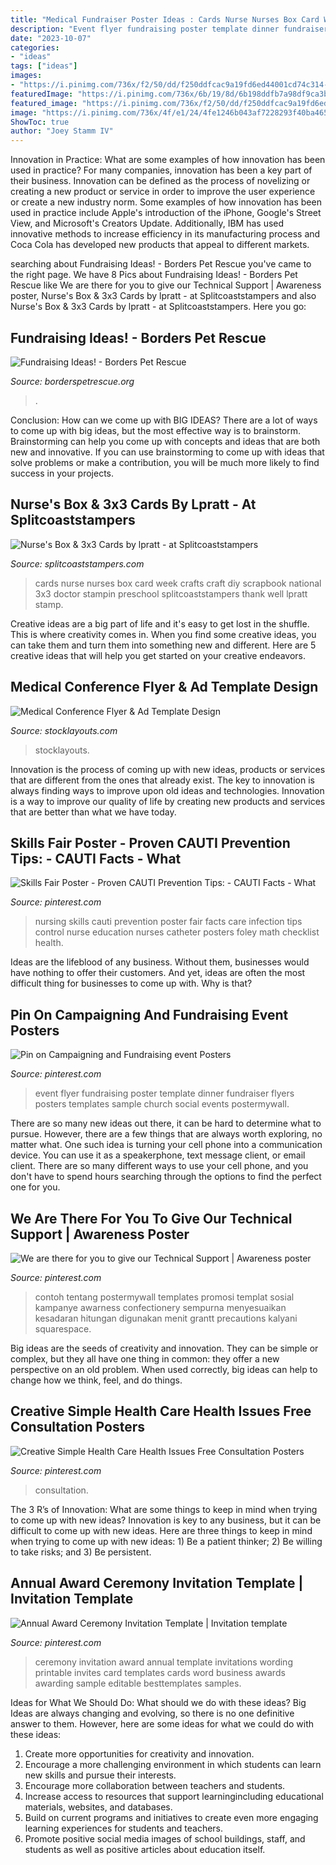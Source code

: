 ```yaml
---
title: "Medical Fundraiser Poster Ideas : Cards Nurse Nurses Box Card Week Crafts Craft Diy Scrapbook National 3x3 Doctor Stampin Preschool Splitcoaststampers Thank Well Lpratt Stamp"
description: "Event flyer fundraising poster template dinner fundraiser flyers posters templates sample church social events postermywall"
date: "2023-10-07"
categories:
- "ideas"
tags: ["ideas"]
images:
- "https://i.pinimg.com/736x/f2/50/dd/f250ddfcac9a19fd6ed44001cd74c314--event-flyers-event-posters.jpg"
featuredImage: "https://i.pinimg.com/736x/6b/19/8d/6b198ddfb7a98df9ca3bc75470030112--nursing-math-facts.jpg"
featured_image: "https://i.pinimg.com/736x/f2/50/dd/f250ddfcac9a19fd6ed44001cd74c314--event-flyers-event-posters.jpg"
image: "https://i.pinimg.com/736x/4f/e1/24/4fe1246b043af7228293f40ba4650435.jpg"
ShowToc: true
author: "Joey Stamm IV"
---
```



Innovation in Practice: What are some examples of how innovation has been used in practice?
For many companies, innovation has been a key part of their business. Innovation can be defined as the process of novelizing or creating a new product or service in order to improve the user experience or create a new industry norm. 
Some examples of how innovation has been used in practice include Apple's introduction of the iPhone, Google's Street View, and Microsoft's Creators Update. Additionally, IBM has used innovative methods to increase efficiency in its manufacturing process and Coca Cola has developed new products that appeal to different markets.

	

		
searching about Fundraising Ideas! - Borders Pet Rescue you've came to the right page. We have 8 Pics about Fundraising Ideas! - Borders Pet Rescue like We are there for you to give our Technical Support | Awareness poster, Nurse&#039;s Box &amp; 3x3 Cards by lpratt - at Splitcoaststampers and also Nurse&#039;s Box &amp; 3x3 Cards by lpratt - at Splitcoaststampers. Here you go:
		
    
## Fundraising Ideas! - Borders Pet Rescue

<img loading=lazy src="https://www.borderspetrescue.org/wp-content/uploads/2019/09/Fundraising-ideas-poster-page-001.jpg" onerror="this.onerror=null;this.src='https://tse2.mm.bing.net/th?id=OIP.s--MT6TVNEWpCx_1P72b5wHaKe&amp;pid=15.1';" alt="Fundraising Ideas! - Borders Pet Rescue">

_Source: borderspetrescue.org_

>. 

	

Conclusion: How can we come up with BIG IDEAS?
There are a lot of ways to come up with big ideas, but the most effective way is to brainstorm. Brainstorming can help you come up with concepts and ideas that are both new and innovative. If you can use brainstorming to come up with ideas that solve problems or make a contribution, you will be much more likely to find success in your projects.

    
## Nurse&#039;s Box &amp; 3x3 Cards By Lpratt - At Splitcoaststampers

<img loading=lazy src="http://images.splitcoaststampers.com/data/gallery/19828/2011/05/05/nursebox_fin4_by_lpratt.jpg" onerror="this.onerror=null;this.src='https://tse4.mm.bing.net/th?id=OIP.Zi2qy5RnYB4U7Nf2IWisuAHaFO&amp;pid=15.1';" alt="Nurse&#039;s Box &amp; 3x3 Cards by lpratt - at Splitcoaststampers">

_Source: splitcoaststampers.com_

>cards nurse nurses box card week crafts craft diy scrapbook national 3x3 doctor stampin preschool splitcoaststampers thank well lpratt stamp. 

	

Creative ideas are a big part of life and it's easy to get lost in the shuffle. This is where creativity comes in. When you find some creative ideas, you can take them and turn them into something new and different. Here are 5 creative ideas that will help you get started on your creative endeavors.

    
## Medical Conference Flyer &amp; Ad Template Design

<img loading=lazy src="https://www.stocklayouts.com/images/superviews/MD0350701-S.jpg" onerror="this.onerror=null;this.src='https://tse3.mm.bing.net/th?id=OIP.mPQ7EGQtdjZ6uIN6anlYCQHaEl&amp;pid=15.1';" alt="Medical Conference Flyer &amp; Ad Template Design">

_Source: stocklayouts.com_

>stocklayouts. 

	

Innovation is the process of coming up with new ideas, products or services that are different from the ones that already exist. The key to innovation is always finding ways to improve upon old ideas and technologies. Innovation is a way to improve our quality of life by creating new products and services that are better than what we have today.

    
## Skills Fair Poster - Proven CAUTI Prevention Tips: - CAUTI Facts - What

<img loading=lazy src="https://i.pinimg.com/736x/6b/19/8d/6b198ddfb7a98df9ca3bc75470030112--nursing-math-facts.jpg" onerror="this.onerror=null;this.src='https://tse3.mm.bing.net/th?id=OIP.7W87E38dEFgrUHm7gOByJgHaFe&amp;pid=15.1';" alt="Skills Fair Poster - Proven CAUTI Prevention Tips: - CAUTI Facts - What">

_Source: pinterest.com_

>nursing skills cauti prevention poster fair facts care infection tips control nurse education nurses catheter posters foley math checklist health. 

	

Ideas are the lifeblood of any business. Without them, businesses would have nothing to offer their customers. And yet, ideas are often the most difficult thing for businesses to come up with. Why is that?

    
## Pin On Campaigning And Fundraising Event Posters

<img loading=lazy src="https://i.pinimg.com/736x/f2/50/dd/f250ddfcac9a19fd6ed44001cd74c314--event-flyers-event-posters.jpg" onerror="this.onerror=null;this.src='https://tse4.mm.bing.net/th?id=OIP.3gxLYMSOwk4oRPPTRQCnUQHaLH&amp;pid=15.1';" alt="Pin on Campaigning and Fundraising event Posters">

_Source: pinterest.com_

>event flyer fundraising poster template dinner fundraiser flyers posters templates sample church social events postermywall. 

	

There are so many new ideas out there, it can be hard to determine what to pursue. However, there are a few things that are always worth exploring, no matter what. One such idea is turning your cell phone into a communication device. You can use it as a speakerphone, text message client, or email client. There are so many different ways to use your cell phone, and you don't have to spend hours searching through the options to find the perfect one for you.

    
## We Are There For You To Give Our Technical Support | Awareness Poster

<img loading=lazy src="https://i.pinimg.com/736x/31/7a/71/317a71895dd64baca65d0339fb7790ce.jpg" onerror="this.onerror=null;this.src='https://tse2.mm.bing.net/th?id=OIP.s5YkZ-Py72a7wlHjgsARTgHaLH&amp;pid=15.1';" alt="We are there for you to give our Technical Support | Awareness poster">

_Source: pinterest.com_

>contoh tentang postermywall templates promosi templat sosial kampanye awarness confectionery sempurna menyesuaikan kesadaran hitungan digunakan menit grantt precautions kalyani squarespace. 

	

Big ideas are the seeds of creativity and innovation. They can be simple or complex, but they all have one thing in common: they offer a new perspective on an old problem. When used correctly, big ideas can help to change how we think, feel, and do things.

    
## Creative Simple Health Care Health Issues Free Consultation Posters

<img loading=lazy src="https://i.pinimg.com/736x/4f/e1/24/4fe1246b043af7228293f40ba4650435.jpg" onerror="this.onerror=null;this.src='https://tse1.mm.bing.net/th?id=OIP.dXSXNFMNrVlkIoycu7eHhgHaLH&amp;pid=15.1';" alt="Creative Simple Health Care Health Issues Free Consultation Posters">

_Source: pinterest.com_

>consultation. 

	

The 3 R’s of Innovation: What are some things to keep in mind when trying to come up with new ideas?
Innovation is key to any business, but it can be difficult to come up with new ideas. Here are three things to keep in mind when trying to come up with new ideas: 1) Be a patient thinker; 2) Be willing to take risks; and 3) Be persistent.

    
## Annual Award Ceremony Invitation Template | Invitation Template

<img loading=lazy src="https://i.pinimg.com/736x/34/94/7e/34947e878499b1e6ddd164783db7f2d2.jpg" onerror="this.onerror=null;this.src='https://tse1.mm.bing.net/th?id=OIP.OGcEnNTWPW3LdDnICj3KCQAAAA&amp;pid=15.1';" alt="Annual Award Ceremony Invitation Template | Invitation template">

_Source: pinterest.com_

>ceremony invitation award annual template invitations wording printable invites card templates cards word business awards awarding sample editable besttemplates samples. 

	

Ideas for What We Should Do: What should we do with these ideas?
Big Ideas are always changing and evolving, so there is no one definitive answer to them. However, here are some ideas for what we could do with these ideas: 
1. Create more opportunities for creativity and innovation. 
2. Encourage a more challenging environment in which students can learn new skills and pursue their interests. 
3. Encourage more collaboration between teachers and students. 
4. Increase access to resources that support learningincluding educational materials, websites, and databases. 
5. Build on current programs and initiatives to create even more engaging learning experiences for students and teachers. 
6. Promote positive social media images of school buildings, staff, and students as well as positive articles about education itself.

